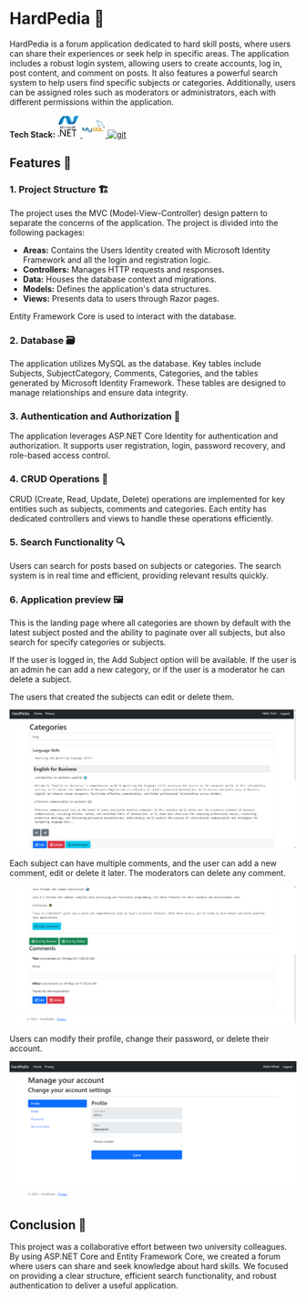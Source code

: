 # HardPedia 📔

HardPedia is a forum application dedicated to hard skill posts, where users can share their experiences or seek help in specific areas. The application includes a robust login system, allowing users to create accounts, log in, post content, and comment on posts. It also features a powerful search system to help users find specific subjects or categories. Additionally, users can be assigned roles such as moderators or administrators, each with different permissions within the application.

**Tech Stack:** <a href="https://dotnet.microsoft.com/" target="_blank" rel="noreferrer"> <img src="https://raw.githubusercontent.com/devicons/devicon/master/icons/dot-net/dot-net-original-wordmark.svg" alt="dotnet" width="40" height="40"/> </a> <a href="https://www.mysql.com/" target="_blank" rel="noreferrer"> <img src="https://raw.githubusercontent.com/devicons/devicon/master/icons/mysql/mysql-original-wordmark.svg" alt="mysql" width="40" height="40"/> </a> <a href="https://git-scm.com/" target="_blank" rel="noreferrer"> <img src="https://www.vectorlogo.zone/logos/git-scm/git-scm-icon.svg" alt="git" width="40" height="40"/> </a>

## Features 🚀

### 1. Project Structure 🏗️

The project uses the MVC (Model-View-Controller) design pattern to separate the concerns of the application. The project is divided into the following packages:

- **Areas:** Contains the Users Identity created with Microsoft Identity Framework and all the login and registration logic.
- **Controllers:** Manages HTTP requests and responses.
- **Data:** Houses the database context and migrations.
- **Models:** Defines the application's data structures.
- **Views:** Presents data to users through Razor pages.

Entity Framework Core is used to interact with the database.

### 2. Database 🗃️

The application utilizes MySQL as the database. Key tables include Subjects, SubjectCategory, Comments, Categories, and the tables generated by Microsoft Identity Framework. These tables are designed to manage relationships and ensure data integrity.

### 3. Authentication and Authorization 🔐

The application leverages ASP.NET Core Identity for authentication and authorization. It supports user registration, login, password recovery, and role-based access control.

### 4. CRUD Operations 📝

CRUD (Create, Read, Update, Delete) operations are implemented for key entities such as subjects, comments and categories. Each entity has dedicated controllers and views to handle these operations efficiently.

### 5. Search Functionality 🔍

Users can search for posts based on subjects or categories. The search system is in real time and efficient, providing relevant results quickly.

### 6. Application preview 🖼️

This is the landing page where all categories are shown by default with the latest subject posted and the ability to paginate over all subjects, but also search for specify categories or subjects.

If the user is logged in, the Add Subject option will be available. If the user is an admin he can add a new category, or if the user is a moderator he can delete a subject.

The users that created the subjects can edit or delete them.

![HardPediaPreview](https://github.com/TimiAndrei/HardPedia/blob/8f68248fa2c17f772dc81466db32e4fee8501018/Preview/HardPediaPreview.png)

Each subject can have multiple comments, and the user can add a new comment, edit or delete it later. The moderators can delete any comment.

![SubjectComments](https://github.com/TimiAndrei/HardPedia/blob/8f68248fa2c17f772dc81466db32e4fee8501018/Preview/Comments.png)

Users can modify their profile, change their password, or delete their account.

![UserProfile](https://github.com/TimiAndrei/HardPedia/blob/8f68248fa2c17f772dc81466db32e4fee8501018/Preview/Account.png)

## Conclusion 🎯

This project was a collaborative effort between two university colleagues. By using ASP.NET Core and Entity Framework Core, we created a forum where users can share and seek knowledge about hard skills. We focused on providing a clear structure, efficient search functionality, and robust authentication to deliver a useful application.
